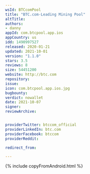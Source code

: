 ```yaml
---
wsId: BTCcomPool
title: "BTC.com-Leading Mining Pool"
altTitle: 
authors:
- danny
appId: com.btcpool.app.ios
appCountry: us
idd: 1490997527
released: 2020-01-21
updated: 2021-10-01
version: "1.1.0"
stars: 3.5
reviews: 8
size: 54451200
website: http://btc.com
repository: 
issue: 
icon: com.btcpool.app.ios.jpg
bugbounty: 
verdict: nowallet
date: 2021-10-07
signer: 
reviewArchive:


providerTwitter: btccom_official
providerLinkedIn: btc.com 
providerFacebook: btccom
providerReddit:  

redirect_from:

---
```



{% include copyFromAndroid.html %}
